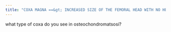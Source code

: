 ```yaml
---
title: "COXA MAGNA ==&gt; INCREASED SIZE OF THE FEMORAL HEAD WITH NO HEAD NECK JUNCTION"
---
```

what type of coxa do you see in osteochondromatsosi?

